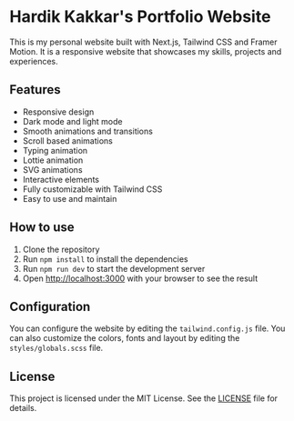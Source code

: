 # Hardik Kakkar's Portfolio Website

This is my personal website built with Next.js, Tailwind CSS and Framer Motion. It is a responsive website that showcases my skills, projects and experiences.

## Features

- Responsive design
- Dark mode and light mode
- Smooth animations and transitions
- Scroll based animations
- Typing animation
- Lottie animation
- SVG animations
- Interactive elements
- Fully customizable with Tailwind CSS
- Easy to use and maintain

## How to use

1. Clone the repository
2. Run `npm install` to install the dependencies
3. Run `npm run dev` to start the development server
4. Open [http://localhost:3000](http://localhost:3000) with your browser to see the result

## Configuration

You can configure the website by editing the `tailwind.config.js` file. You can also customize the colors, fonts and layout by editing the `styles/globals.scss` file.

## License

This project is licensed under the MIT License. See the [LICENSE](LICENSE) file for details.
